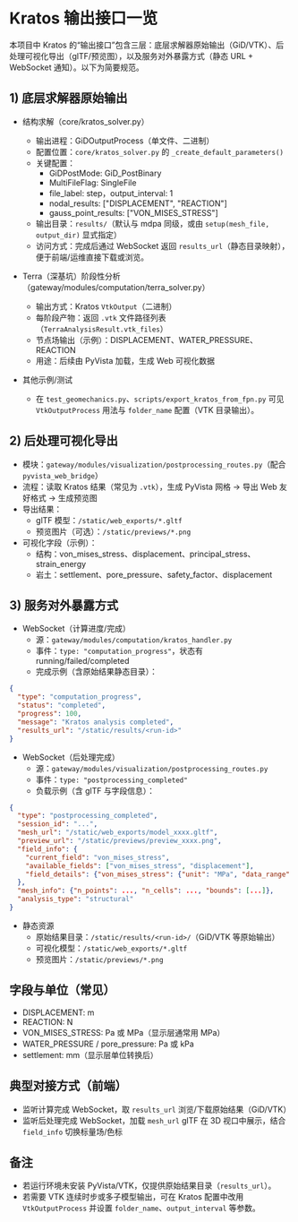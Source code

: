 # Kratos 输出接口一览

本项目中 Kratos 的“输出接口”包含三层：底层求解器原始输出（GiD/VTK）、后处理可视化导出（glTF/预览图），以及服务对外暴露方式（静态 URL + WebSocket 通知）。以下为简要规范。

## 1) 底层求解器原始输出

- 结构求解（core/kratos_solver.py）
  - 输出进程：GiDOutputProcess（单文件、二进制）
  - 配置位置：`core/kratos_solver.py` 的 `_create_default_parameters()`
  - 关键配置：
    - GiDPostMode: GiD_PostBinary
    - MultiFileFlag: SingleFile
    - file_label: step，output_interval: 1
    - nodal_results: ["DISPLACEMENT", "REACTION"]
    - gauss_point_results: ["VON_MISES_STRESS"]
  - 输出目录：`results/`（默认与 mdpa 同级，或由 `setup(mesh_file, output_dir)` 显式指定）
  - 访问方式：完成后通过 WebSocket 返回 `results_url`（静态目录映射），便于前端/运维直接下载或浏览。

- Terra（深基坑）阶段性分析（gateway/modules/computation/terra_solver.py）
  - 输出方式：Kratos `VtkOutput`（二进制）
  - 每阶段产物：返回 `.vtk` 文件路径列表（`TerraAnalysisResult.vtk_files`）
  - 节点场输出（示例）：DISPLACEMENT、WATER_PRESSURE、REACTION
  - 用途：后续由 PyVista 加载，生成 Web 可视化数据

- 其他示例/测试
  - 在 `test_geomechanics.py`、`scripts/export_kratos_from_fpn.py` 可见 `VtkOutputProcess` 用法与 `folder_name` 配置（VTK 目录输出）。

## 2) 后处理可视化导出

- 模块：`gateway/modules/visualization/postprocessing_routes.py`（配合 `pyvista_web_bridge`）
- 流程：读取 Kratos 结果（常见为 `.vtk`），生成 PyVista 网格 → 导出 Web 友好格式 → 生成预览图
- 导出结果：
  - glTF 模型：`/static/web_exports/*.gltf`
  - 预览图片（可选）：`/static/previews/*.png`
- 可视化字段（示例）：
  - 结构：von_mises_stress、displacement、principal_stress、strain_energy
  - 岩土：settlement、pore_pressure、safety_factor、displacement

## 3) 服务对外暴露方式

- WebSocket（计算进度/完成）
  - 源：`gateway/modules/computation/kratos_handler.py`
  - 事件：`type: "computation_progress"`，状态有 running/failed/completed
  - 完成示例（含原始结果静态目录）：

```json
{
  "type": "computation_progress",
  "status": "completed",
  "progress": 100,
  "message": "Kratos analysis completed",
  "results_url": "/static/results/<run-id>"
}
```

- WebSocket（后处理完成）
  - 源：`gateway/modules/visualization/postprocessing_routes.py`
  - 事件：`type: "postprocessing_completed"`
  - 负载示例（含 glTF 与字段信息）：

```json
{
  "type": "postprocessing_completed",
  "session_id": "...",
  "mesh_url": "/static/web_exports/model_xxxx.gltf",
  "preview_url": "/static/previews/preview_xxxx.png",
  "field_info": {
    "current_field": "von_mises_stress",
    "available_fields": ["von_mises_stress", "displacement"],
    "field_details": {"von_mises_stress": {"unit": "MPa", "data_range": [min, max], "colormap": "viridis"}}
  },
  "mesh_info": {"n_points": ..., "n_cells": ..., "bounds": [...]},
  "analysis_type": "structural"
}
```

- 静态资源
  - 原始结果目录：`/static/results/<run-id>/`（GiD/VTK 等原始输出）
  - 可视化模型：`/static/web_exports/*.gltf`
  - 预览图片：`/static/previews/*.png`

## 字段与单位（常见）

- DISPLACEMENT: m
- REACTION: N
- VON_MISES_STRESS: Pa 或 MPa（显示层通常用 MPa）
- WATER_PRESSURE / pore_pressure: Pa 或 kPa
- settlement: mm（显示层单位转换后）

## 典型对接方式（前端）

- 监听计算完成 WebSocket，取 `results_url` 浏览/下载原始结果（GiD/VTK）
- 监听后处理完成 WebSocket，加载 `mesh_url` glTF 在 3D 视口中展示，结合 `field_info` 切换标量场/色标

## 备注

- 若运行环境未安装 PyVista/VTK，仅提供原始结果目录（`results_url`）。
- 若需要 VTK 连续时步或多子模型输出，可在 Kratos 配置中改用 `VtkOutputProcess` 并设置 `folder_name`、`output_interval` 等参数。
